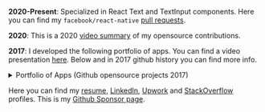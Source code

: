 **2020-Present**: Specialized in React Text and TextInput components. Here you can find my `facebook/react-native` [pull requests][2].

**2020**: This is a 2020 [video summary][5] of my opensource contributions.

**2017**: I developed the following portfolio of apps. You can find a video presentation [here][6]. Below and in 2017 github history you can find more info.
  
<details><summary>Portfolio of Apps (Github opensource projects 2017)</summary>
<p>

- **SurfCheck**: Surf Forecasting Mobile [Iphone](https://github.com/fabriziobertoglio1987/surfnative), [Android](https://github.com/fabriziobertoglio1987/surfnative) and [WebApp](https://surfforecast.xyz/) built with Ruby on Rails and React-Native. The [api documentation](https://documenter.getpostman.com/view/6379421/SVfH1CeA) is published on postman.
- **SprachSpiel**: Language Game helping students to practice german skills through an in game live chat built with [ActionCable](https://guides.rubyonrails.org/action_cable_overview.html). Available for Desktop, Mobile and Tablet. [Android Native Mobile App](https://github.com/fabriziobertoglio1987/sprachspiel-android) available for download built with turbolinks-android and Ruby on Rails Website
- **GrowStartups**: Startups can use the app to distribute fliers in different cities around the world. Available for Desktop, Mobile and Tablet, possible launch to the App Stores in the future ([project](https://github.com/fabriziobertoglio1987/freeAdsWorldwide)).
- **BarteringApps**: Github Page [here](https://github.com/fabriziobertoglio1987/SocialNetwork)

| Surfcheck    | SprachSpiel | GrowStartups |
| ----------- | ----------- | ----------- |
| <video src="https://github.com/fabriziobertoglio1987/fabriziobertoglio1987/assets/24992535/42e687b7-4f02-4dfb-bb3d-7288e1d7e93b" width="300" />      | <img src="https://portfoliofabrizio.s3.eu-central-1.amazonaws.com/sprachspiel.gif" width="300" />   |    <img src="https://portfoliofabrizio.s3.eu-central-1.amazonaws.com/growstartups.gif" width="300" />    |




</p>
</details>

Here you can find my [resume][3], [LinkedIn][4], [Upwork][8] and [StackOverflow][7] profiles. This is my [Github Sponsor page](https://github.com/sponsors/fabriziobertoglio1987).


[1]: https://github.com/facebook/react-native
[2]: https://github.com/facebook/react-native/pulls?q=is%3Apr+author%3Afabriziobertoglio1987+
[3]: https://portfoliofabrizio.s3.eu-central-1.amazonaws.com/certificates/fabrizio_bertoglio_resume.pdf "resume"
[4]: https://www.linkedin.com/in/fabrizio-bertoglio-3432ba253/ "LinkedIn"


[5]: https://youtu.be/9RQ2GiApkzU?si=xP3hTA5cY53O6ZbT "Presentation at react-native-eu"
[6]: https://youtu.be/e-xMvhm_rXQ?si=vDjiIOcE5v7au2dI "Youtube presentation of my portfolio"
[7]: https://stackoverflow.com/users/7295772/fabrizio-bertoglio "stackoveflow profile"
[8]: https://www.upwork.com/freelancers/~01ae44247887fa908b "upwork"
[9]: https://portfoliofabrizio.s3.eu-central-1.amazonaws.com/videos/surfcheck-min.mp4 "surfcheck video"
[10]: https://portfoliofabrizio.s3.eu-central-1.amazonaws.com/sprachspiel.gif "sprachspiel video"
[11]: https://portfoliofabrizio.s3.eu-central-1.amazonaws.com/growstartups.gif "growstartups video"
[12]: https://d18yfpe0kbag8l.cloudfront.net/assets/barteringapps-a6616864d7e1adf021b729b3bcac29bfcffd041803327c46a61914cb3c394091.png "bartering apps"
